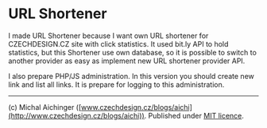 # URL Shortener #

I made URL Shortener because I want own URL shortener for CZECHDESIGN.CZ site with click statistics. It used bit.ly API to hold statistics, but this Shortener use own database, so it is possible to switch to another provider as easy as implement new URL shortener provider API.

I also prepare PHP/JS administration. In this version you should create new link and list all links. It is prepare for logging to this administration.

-------------------------------

(c) Michal Aichinger ([www.czechdesign.cz/blogs/aichi](http://www.czechdesign.cz/blogs/aichi)). Published under [MIT licence](http://www.opensource.org/licenses/mit-license.php).

